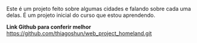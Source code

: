 Este é um projeto feito sobre algumas cidades e falando sobre cada uma delas.
É um projeto inicial do curso que estou aprendendo.

**Link Github para conferir melhor**
https://github.com/thiagoshun/web_project_homeland.git 